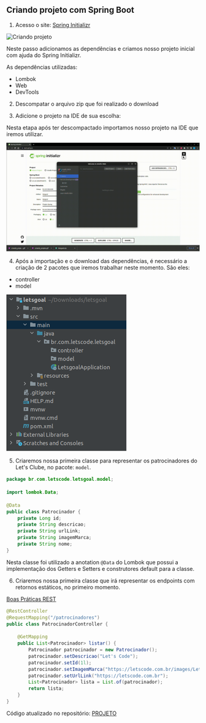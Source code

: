 ## Criando projeto com Spring Boot

1. Acesso o site: [Spring Initializr](http://start.spring.io)

![Criando projeto](./gifs/criando_projeto_2.gif)

Neste passo adicionamos as dependências e criamos nosso projeto inicial com ajuda do Spring Initializr.

As dependências utilizadas:
- Lombok
- Web
- DevTools

2. Descompatar o arquivo zip que foi realizado o download

3. Adicione o projeto na IDE de sua escolha:

Nesta etapa após ter descompactado importamos nosso projeto na IDE que iremos utilizar.

![Adicionando projeto](./gifs/adicionando_projeto.gif)

4. Após a importação e o download das dependências, é necessário a criação de 2 pacotes que iremos trabalhar neste momento. São eles:

- controller
- model

![Estrutura](images/aula2_estrutura.png)

5. Criaremos nossa primeira classe para representar os patrocinadores do Let's Clube, no pacote: `model`.

```java
package br.com.letscode.letsgoal.model;

import lombok.Data;

@Data
public class Patrocinador {
    private Long id;
    private String descricao;
    private String urlLink;
    private String imagemMarca;
    private String nome;
}
```

Nesta classe foi utilizado a anotation `@Data` do Lombok que possui a implementação dos Getters e Setters e construtores default para a classe.

6. Criaremos nossa primeira classe que irá representar os endpoints com retornos estáticos, no primeiro momento.

[Boas Práticas REST](https://www.brunobrito.net.br/api-restful-boas-praticas/#:~:text=Os%20princ%C3%ADpios%20do%20REST%20envolvem,DELETE%20tem%20um%20significado%20espec%C3%ADfico.&text=Idempotente%20significa%20que%20o%20endpoint,v%C3%A1rias%20vezes%20sem%20resultados%20diferentes.)

```java
@RestController
@RequestMapping("/patrocinadores")
public class PatrocinadorController {

    @GetMapping
    public List<Patrocinador> listar() {
        Patrocinador patrocinador = new Patrocinador();
        patrocinador.setDescricao("Let's Code");
        patrocinador.setId(1l);
        patrocinador.setImagemMarca("https://letscode.com.br/images/LetsCodePass/LetsCodePassLogo.svg");
        patrocinador.setUrlLink("https://letscode.com.br");
        List<Patrocinador> lista = List.of(patrocinador);
        return lista;
    }
}
```

Código atualizado no repositório: [PROJETO](https://github.com/hugobrendow/letsgoal)
